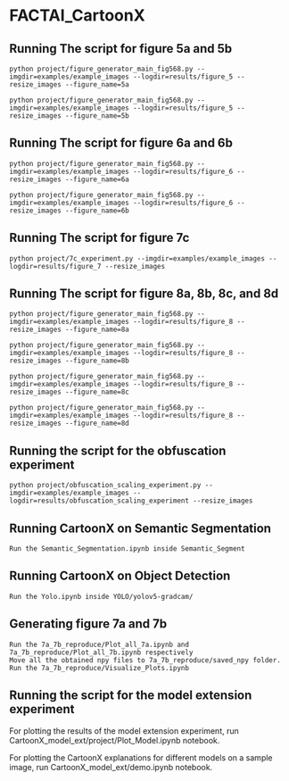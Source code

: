 # FACTAI_CartoonX

## Running The script for figure 5a and 5b

```
python project/figure_generator_main_fig568.py --imgdir=examples/example_images --logdir=results/figure_5 --resize_images --figure_name=5a

python project/figure_generator_main_fig568.py --imgdir=examples/example_images --logdir=results/figure_5 --resize_images --figure_name=5b
```

## Running The script for figure 6a and 6b

```
python project/figure_generator_main_fig568.py --imgdir=examples/example_images --logdir=results/figure_6 --resize_images --figure_name=6a

python project/figure_generator_main_fig568.py --imgdir=examples/example_images --logdir=results/figure_6 --resize_images --figure_name=6b
```
## Running The script for figure 7c

```
python project/7c_experiment.py --imgdir=examples/example_images --logdir=results/figure_7 --resize_images
```


## Running The script for figure 8a, 8b, 8c, and 8d

```
python project/figure_generator_main_fig568.py --imgdir=examples/example_images --logdir=results/figure_8 --resize_images --figure_name=8a

python project/figure_generator_main_fig568.py --imgdir=examples/example_images --logdir=results/figure_8 --resize_images --figure_name=8b

python project/figure_generator_main_fig568.py --imgdir=examples/example_images --logdir=results/figure_8 --resize_images --figure_name=8c

python project/figure_generator_main_fig568.py --imgdir=examples/example_images --logdir=results/figure_8 --resize_images --figure_name=8d
```

## Running the script for the obfuscation experiment

```
python project/obfuscation_scaling_experiment.py --imgdir=examples/example_images --logdir=results/obfuscation_scaling_experiment --resize_images
```

## Running CartoonX on Semantic Segmentation

```
Run the Semantic_Segmentation.ipynb inside Semantic_Segment
```

## Running CartoonX on Object Detection

```
Run the Yolo.ipynb inside YOLO/yolov5-gradcam/
```


## Generating figure 7a and 7b

```
Run the 7a_7b_reproduce/Plot_all_7a.ipynb and 7a_7b_reproduce/Plot_all_7b.ipynb respectively
Move all the obtained npy files to 7a_7b_reproduce/saved_npy folder.
Run the 7a_7b_reproduce/Visualize_Plots.ipynb 
```

## Running the script for the model extension experiment

For plotting the results of the model extension experiment, run CartoonX_model_ext/project/Plot_Model.ipynb notebook.

For plotting the CartoonX explanations for different models on a sample image, run CartoonX_model_ext/demo.ipynb notebook.


